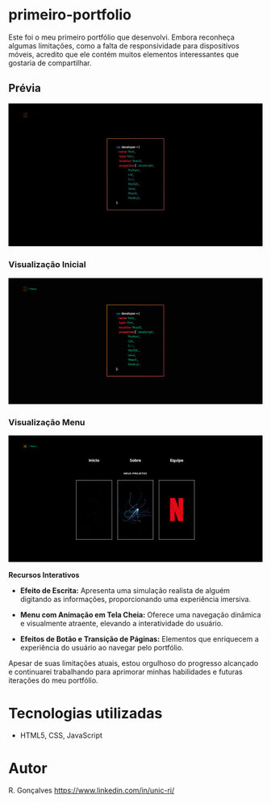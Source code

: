 # primeiro-portfolio

Este foi o meu primeiro portfólio que desenvolvi. Embora reconheça algumas limitações, como a falta de responsividade para dispositivos móveis, acredito que ele contém muitos elementos interessantes que gostaria de compartilhar.

## Prévia

<img src="./primeiro-portfolio.gif">

### Visualização Inicial

<img src="./pag_inicial.png">

### Visualização Menu

<img src="./menu.png">

 **Recursos Interativos**
- **Efeito de Escrita:** Apresenta uma simulação realista de alguém digitando as informações, proporcionando uma experiência imersiva.

- **Menu com Animação em Tela Cheia:** Oferece uma navegação dinâmica e visualmente atraente, elevando a interatividade do usuário.

- **Efeitos de Botão e Transição de Páginas:** Elementos que enriquecem a experiência do usuário ao navegar pelo portfólio.

Apesar de suas limitações atuais, estou orgulhoso do progresso alcançado e continuarei trabalhando para aprimorar minhas habilidades e futuras iterações do meu portfólio.

# Tecnologias utilizadas

- HTML5, CSS, JavaScript

# Autor

R. Gonçalves
https://www.linkedin.com/in/unic-ri/

